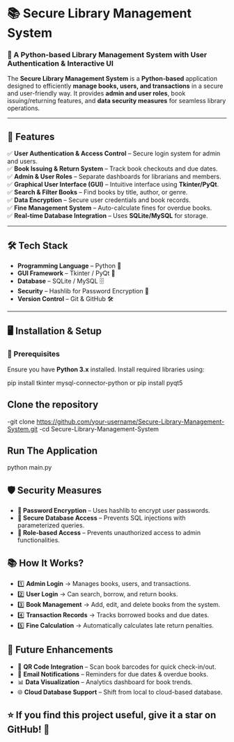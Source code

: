 # 📚 Secure Library Management System  

### 🔐 A Python-based Library Management System with User Authentication & Interactive UI  

The **Secure Library Management System** is a **Python-based** application designed to efficiently **manage books, users, and transactions** in a secure and user-friendly way. It provides **admin and user roles**, book issuing/returning features, and **data security measures** for seamless library operations.  

---

## 🚀 Features  

✅ **User Authentication & Access Control** – Secure login system for admin and users.  
✅ **Book Issuing & Return System** – Track book checkouts and due dates.  
✅ **Admin & User Roles** – Separate dashboards for librarians and members.  
✅ **Graphical User Interface (GUI)** – Intuitive interface using **Tkinter/PyQt**.  
✅ **Search & Filter Books** – Find books by title, author, or genre.  
✅ **Data Encryption** – Secure user credentials and book records.  
✅ **Fine Management System** – Auto-calculate fines for overdue books.  
✅ **Real-time Database Integration** – Uses **SQLite/MySQL** for storage.  

---

## 🛠️ Tech Stack  

- **Programming Language** – Python 🐍  
- **GUI Framework** – Tkinter / PyQt 🎨  
- **Database** – SQLite / MySQL 🗄️  
- **Security** – Hashlib for Password Encryption 🔐  
- **Version Control** – Git & GitHub 🛠️  

---

## 🖥️ Installation & Setup  

### 🔹 Prerequisites  
Ensure you have **Python 3.x** installed. Install required libraries using:  


pip install tkinter mysql-connector-python
or
pip install pyqt5

## Clone the repository
-git clone https://github.com/your-username/Secure-Library-Management-System.git
-cd Secure-Library-Management-System
## Run The Application
python main.py

##  🛡️ Security Measures
- **🔐 Password Encryption** – Uses hashlib to encrypt user passwords.
- **📁 Secure Database Access** – Prevents SQL injections with parameterized queries.
- **👤 Role-based Access** – Prevents unauthorized access to admin functionalities.
## 📚 How It Works?
- 1️⃣ **Admin Login** → Manages books, users, and transactions.
- 2️⃣ **User Login** → Can search, borrow, and return books.
- 3️⃣ **Book Management** → Add, edit, and delete books from the system.
- 4️⃣ **Transaction Records** → Tracks borrowed books and due dates.
- 5️⃣ **Fine Calculation** → Automatically calculates late return penalties.

##   📌 Future Enhancements
- 🚀 **QR Code Integration** – Scan book barcodes for quick check-in/out.
- 🔔 **Email Notifications** – Reminders for due dates & overdue books.
- 📊 **Data Visualization** – Analytics dashboard for book trends.
- 🌐 **Cloud Database Support** – Shift from local to cloud-based database.

## ⭐ If you find this project useful, give it a star on GitHub! 🌟
